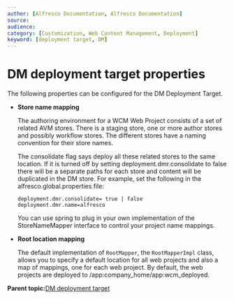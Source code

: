 ```yaml
---
author: [Alfresco Documentation, Alfresco Documentation]
source: 
audience: 
category: [Customization, Web Content Management, Deployment]
keyword: [deployment target, DM]
---
```


# DM deployment target properties

The following properties can be configured for the DM Deployment Target.

-   **Store name mapping**

    The authoring environment for a WCM Web Project consists of a set of related AVM stores. There is a staging store, one or more author stores and possibly workflow stores. The different stores have a naming convention for their store names.

    The consolidate flag says deploy all these related stores to the same location. If it is turned off by setting deployment.dmr.consolidate to false there will be a separate paths for each store and content will be duplicated in the DM store. For example, set the following in the alfresco.global.properties file:

    ```
    deployment.dmr.consolidate= true | false
    deployment.dmr.name=alfresco
    ```

    You can use spring to plug in your own implementation of the StoreNameMapper interface to control your project name mappings.

-   **Root location mapping**

    The default implementation of `RootMapper`, the `RootMapperImpl` class, allows you to specify a default location for all web projects and also a map of mappings, one for each web project. By default, the web projects are deployed to /app:company\_home/app:wcm\_deployed.


**Parent topic:**[DM deployment target](../concepts/wcm-targets-alfresco.md)

